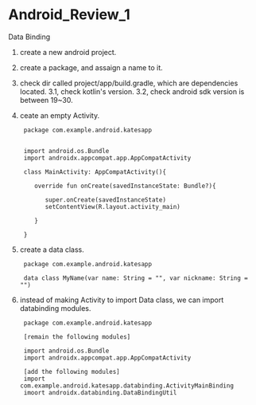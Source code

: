 # Android_Review_1
Data Binding


1. create a new android project.

2. create a package, and assaign a name to it.

3. check dir called project/app/build.gradle, which are dependencies located. 
   3.1, check kotlin's version.
   3.2, check android sdk version is between 19~30.

4. ceate an empty Activity.

        package com.example.android.katesapp


        import android.os.Bundle
        import androidx.appcompat.app.AppCompatActivity

        class MainActivity: AppCompatActivity(){
        
           override fun onCreate(savedInstanceState: Bundle?){
           
              super.onCreate(savedInstanceState)
              setContentView(R.layout.activity_main)
              
           }
        
        }
       

5. create a data class.


        package com.example.android.katesapp

        data class MyName(var name: String = "", var nickname: String = "")
        
6. instead of making Activity to import Data class, we can import databinding modules.

        package com.example.android.katesapp
        
        [remain the following modules]
        
        import android.os.Bundle
        import androidx.appcompat.app.AppCompatActivity
        
        [add the following modules]
        import com.example.android.katesapp.databinding.ActivityMainBinding
        imoort androidx.databinding.DataBindingUtil
        
        
        
        
